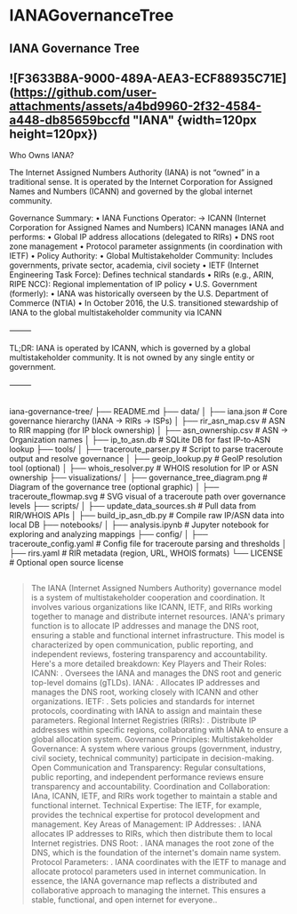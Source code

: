 # IANAGovernanceTree
IANA Governance Tree
-
![F3633B8A-9000-489A-AEA3-ECF88935C71E](https://github.com/user-attachments/assets/a4bd9960-2f32-4584-a448-db85659bccfd "IANA" {width=120px height=120px})
-
Who Owns IANA?

The Internet Assigned Numbers Authority (IANA) is not “owned” in a traditional sense. It is operated by the Internet Corporation for Assigned Names and Numbers (ICANN) and governed by the global internet community.

Governance Summary:
	•	IANA Functions Operator:
→ ICANN (Internet Corporation for Assigned Names and Numbers)
ICANN manages IANA and performs:
	•	Global IP address allocations (delegated to RIRs)
	•	DNS root zone management
	•	Protocol parameter assignments (in coordination with IETF)
	•	Policy Authority:
	•	Global Multistakeholder Community: Includes governments, private sector, academia, civil society
	•	IETF (Internet Engineering Task Force): Defines technical standards
	•	RIRs (e.g., ARIN, RIPE NCC): Regional implementation of IP policy
	•	U.S. Government (formerly):
	•	IANA was historically overseen by the U.S. Department of Commerce (NTIA)
	•	In October 2016, the U.S. transitioned stewardship of IANA to the global multistakeholder community via ICANN

⸻

TL;DR:
IANA is operated by ICANN, which is governed by a global multistakeholder community. It is not owned by any single entity or government.

⸻

## 
iana-governance-tree/
├── README.md
├── data/
│   ├── iana.json                 # Core governance hierarchy (IANA → RIRs → ISPs)
│   ├── rir_asn_map.csv           # ASN to RIR mapping (for IP block ownership)
│   ├── asn_ownership.csv         # ASN → Organization names
│   ├── ip_to_asn.db              # SQLite DB for fast IP-to-ASN lookup
├── tools/
│   ├── traceroute_parser.py      # Script to parse traceroute output and resolve governance
│   ├── geoip_lookup.py           # GeoIP resolution tool (optional)
│   ├── whois_resolver.py         # WHOIS resolution for IP or ASN ownership
├── visualizations/
│   ├── governance_tree_diagram.png  # Diagram of the governance tree (optional graphic)
│   ├── traceroute_flowmap.svg       # SVG visual of a traceroute path over governance levels
├── scripts/
│   ├── update_data_sources.sh    # Pull data from RIR/WHOIS APIs
│   ├── build_ip_asn_db.py        # Compile raw IP/ASN data into local DB
├── notebooks/
│   ├── analysis.ipynb            # Jupyter notebook for exploring and analyzing mappings
├── config/
│   ├── traceroute_config.yaml    # Config file for traceroute parsing and thresholds
│   ├── rirs.yaml                 # RIR metadata (region, URL, WHOIS formats)
└── LICENSE                       # Optional open source license
## 



> The IANA (Internet Assigned Numbers Authority) governance model is a system of multistakeholder cooperation and coordination. It involves various organizations like ICANN, IETF, and RIRs working together to manage and distribute internet resources. IANA's primary function is to allocate IP addresses and manage the DNS root, ensuring a stable and functional internet infrastructure. This model is characterized by open communication, public reporting, and independent reviews, fostering transparency and accountability. 
Here's a more detailed breakdown:
Key Players and Their Roles:
ICANN:
.
Oversees the IANA and manages the DNS root and generic top-level domains (gTLDs).
IANA:
.
Allocates IP addresses and manages the DNS root, working closely with ICANN and other organizations.
IETF:
.
Sets policies and standards for internet protocols, coordinating with IANA to assign and maintain these parameters.
Regional Internet Registries (RIRs):
.
Distribute IP addresses within specific regions, collaborating with IANA to ensure a global allocation system. 
Governance Principles:
Multistakeholder Governance:
A system where various groups (government, industry, civil society, technical community) participate in decision-making. 
Open Communication and Transparency:
Regular consultations, public reporting, and independent performance reviews ensure transparency and accountability. 
Coordination and Collaboration:
IAna, ICANN, IETF, and RIRs work together to maintain a stable and functional internet. 
Technical Expertise:
The IETF, for example, provides the technical expertise for protocol development and management. 
Key Areas of Management:
IP Addresses:
.
IANA allocates IP addresses to RIRs, which then distribute them to local Internet registries. 
DNS Root:
.
IANA manages the root zone of the DNS, which is the foundation of the internet's domain name system. 
Protocol Parameters:
.
IANA coordinates with the IETF to manage and allocate protocol parameters used in internet communication. 
In essence, the IANA governance map reflects a distributed and collaborative approach to managing the internet. This ensures a stable, functional, and open internet for everyone..
> 
